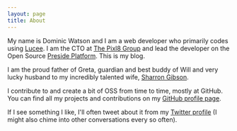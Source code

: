 ```yaml
---
layout: page
title: About
---
```


My name is Dominic Watson and I am a web developer who primarily codes using [Lucee](http://lucee.org). I am the CTO at [The Pixl8 Group](http://www.pixl8.co.uk) and lead the developer on the Open Source [Preside Platform](https://www.preside.org). This is my blog.

I am the proud father of Greta, guardian and best buddy of Will and very lucky husband to my incredibly talented wife, [Sharron Gibson](https://www.sharrongibson.co.uk/).

I contribute to and create a bit of OSS from time to time, mostly at GitHub. You can find all my projects and contributions on my [GitHub profile page](https://github.com/DominicWatson).

If I see something I like, I'll often tweet about it from my [Twitter profile](https://twitter.com/dom_watson) (I might also chime into other conversations every so often).




